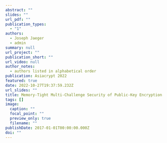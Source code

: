 ```yaml
---
abstract: ""
slides: ""
url_pdf: ""
publication_types:
  - "1"
authors:
  - Joseph Jaeger
  - admin
summary: null
url_project: ""
publication_short: ""
url_video: null
author_notes:
  - authors listed in alphabetical order
publication: Asiacrypt 2022
featured: true
date: 2022-10-27T19:37:59.232Z
url_slides: ""
title: Memory-Tight Multi-Challenge Security of Public-Key Encryption
tags: []
image:
  caption: ""
  focal_point: ""
  preview_only: true
  filename: ""
publishDate: 2017-01-01T00:00:00.000Z
doi: ""
---
```

